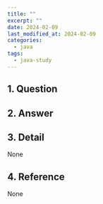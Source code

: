 ```yaml
---
title: ""
excerpt: ""
date: 2024-02-09
last_modified_at: 2024-02-09
categories:
  - java
tags:
  - java-study
---
```


## 1. Question



## 2. Answer



## 3. Detail

None

## 4. Reference

None